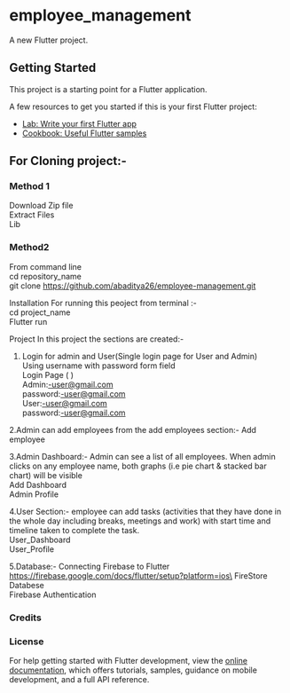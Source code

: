 # employee_management

A new Flutter project.

## Getting Started

This project is a starting point for a Flutter application.

A few resources to get you started if this is your first Flutter project:

- [Lab: Write your first Flutter app](https://docs.flutter.dev/get-started/codelab)
- [Cookbook: Useful Flutter samples](https://docs.flutter.dev/cookbook)


## For Cloning project:-
### Method 1
  Download Zip file\
  Extract Files\
  Lib

### Method2
  From command line\
  cd repository_name\
  git clone https://github.com/abaditya26/employee-management.git


Installation
  For running this peoject from terminal :-\
    cd project_name\
    Flutter run




Project
  In this project the sections are created:-
  1. Login for admin and User(Single login page for User and Admin)\
     Using username with password form field\
     Login Page ( )\
     Admin:-user@gmail.com\
     password:-user@gmail.com\
     User:-user@gmail.com\
     password:-user@gmail.com
     
     


   2.Admin can add employees from the add employees section:-
     Add employee

 
 
   3.Admin Dashboard:-
    Admin can see a list of all employees. When admin clicks on any employee
    name, both graphs (i.e pie chart & stacked bar chart) will be visible\
    Add Dashboard\
    Admin Profile




   4.User Section:-
    employee can add tasks (activities that they have done in the whole day including
    breaks, meetings and work) with start time and timeline taken to complete the task.\
    User_Dashboard\
    User_Profile

   5.Database:-
     Connecting Firebase to Flutter\
     https://firebase.google.com/docs/flutter/setup?platform=ios\
     FireStore Databese\
     Firebase Authentication

### Credits

### License






For help getting started with Flutter development, view the
[online documentation](https://docs.flutter.dev/), which offers tutorials, samples, guidance on
mobile development, and a full API reference.
